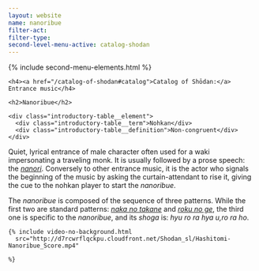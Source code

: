 ```yaml
---
layout: website
name: nanoribue
filter-act:
filter-type:
second-level-menu-active: catalog-shodan
---
```


{% include second-menu-elements.html %}

<main class="page-content">
  <div class="text-container">

    <h4><a href="/catalog-of-shodan#catalog">Catalog of Shōdan:</a> Entrance music</h4>

    <h2>Nanoribue</h2>

  <div class="introductory-table">

    <div class="introductory-table__element">
      <div class="introductory-table__term">Nohkan</div>
      <div class="introductory-table__definition">Non-congruent</div>
    </div>
  </div>
  <p>Quiet, lyrical entrance of male character often used for a waki impersonating a traveling monk. It is usually followed by a prose speech: the <a href="/catalog-of-shodan/nanori" target="_blank"><em>nanori</em></a>.
  Conversely to other entrance music, it is the actor who signals the beginning of the music by asking the curtain-attendant to rise it, giving the cue to the nohkan player to start the <em>nanoribue</em>.</p>

  <p>The <em>nanoribue</em> is composed of the sequence of three patterns. While the first two are standard patterns: <a href="/music/nohkan/nakanotakane"target="_blank"><em>naka no takane</em></a> and <a href="/music/nohkan/rokunoge"target="_blank"><em>roku no ge</em></a>, the third one is specific to the <em>nanoribue</em>, and its <em>shoga</em> is: <em>hyu ro ra hya u,ro ra ho</em>.</p>

    {% include video-no-background.html
      src="http://d7rcwrflqckpu.cloudfront.net/Shodan_sl/Hashitomi-Nanoribue_Score.mp4"

    %}
  </div>
</main>
